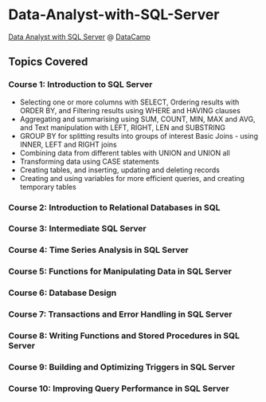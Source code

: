 # Data-Analyst-with-SQL-Server

[Data Analyst with SQL Server](https://learn.datacamp.com/career-tracks/data-analyst-with-sql-server?version=2) @ [DataCamp](https://learn.datacamp.com/)

## Topics Covered
### Course 1: Introduction to SQL Server
- Selecting one or more columns with SELECT, Ordering results with ORDER BY, and Filtering results using WHERE and HAVING clauses
- Aggregating and summarising using SUM, COUNT, MIN, MAX and AVG, and Text manipulation with LEFT, RIGHT, LEN and SUBSTRING
- GROUP BY for splitting results into groups of interest Basic Joins - using INNER, LEFT and RIGHT joins
- Combining data from different tables with UNION and UNION all
- Transforming data using CASE statements
- Creating tables, and inserting, updating and deleting records
- Creating and using variables for more efficient queries, and creating temporary tables

### Course 2: Introduction to Relational Databases in SQL

### Course 3: Intermediate SQL Server

### Course 4: Time Series Analysis in SQL Server

### Course 5: Functions for Manipulating Data in SQL Server

### Course 6: Database Design

### Course 7: Transactions and Error Handling in SQL Server

### Course 8: Writing Functions and Stored Procedures in SQL Server

### Course 9: Building and Optimizing Triggers in SQL Server

### Course 10: Improving Query Performance in SQL Server
